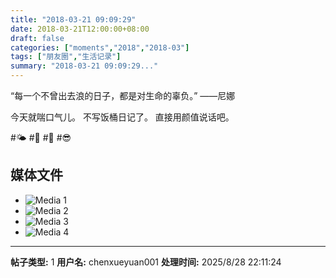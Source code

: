 ```yaml
---
title: "2018-03-21 09:09:29"
date: 2018-03-21T12:00:00+08:00
draft: false
categories: ["moments","2018","2018-03"]
tags: ["朋友圈","生活记录"]
summary: "2018-03-21 09:09:29..."
---
```


“每一个不曾出去浪的日子，都是对生命的辜负。” ——尼娜

今天就喘口气儿。
不写饭桶日记了。
直接用颜值说话吧。

#🌤 #🥗 #🍺 #😎

## 媒体文件

- ![Media 1](/Moments/photos/2018-03-21/201803210909290.jpg)
- ![Media 2](/Moments/photos/2018-03-21/201803210909291.jpg)
- ![Media 3](/Moments/photos/2018-03-21/201803210909292.jpg)
- ![Media 4](/Moments/photos/2018-03-21/201803210909293.jpg)

---

**帖子类型:** 1
**用户名:** chenxueyuan001
**处理时间:** 2025/8/28 22:11:24